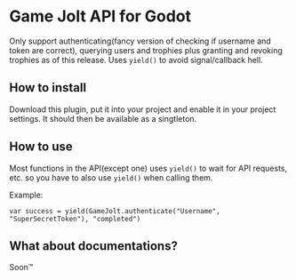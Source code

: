 # Game Jolt API for Godot
Only support authenticating(fancy version of checking if username and token are correct), querying users and trophies plus granting and revoking trophies as of this release. Uses `yield()` to avoid signal/callback hell.

## How to install
Download this plugin, put it into your project and enable it in your project settings. It should then be available as a singtleton.

## How to use
Most functions in the API(except one) uses `yield()` to wait for API requests, etc. so you have to also use `yield()` when calling them.

Example:
```gdscript
var success = yield(GameJolt.authenticate("Username", "SuperSecretToken"), "completed")
```

## What about documentations?
Soon:tm:
